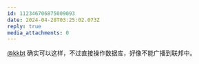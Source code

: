 ```yaml
---
id: 112346706875009093
date: 2024-04-28T03:25:02.073Z
reply: true
media_attachments: 0
---
```


[@kkbt](https://hello.2heng.xin/@kkbt) 确实可以这样，不过直接操作数据库，好像不能广播到联邦中。

